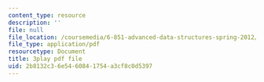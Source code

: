 ```yaml
---
content_type: resource
description: ''
file: null
file_location: /coursemedia/6-851-advanced-data-structures-spring-2012/2b8132c36e5460841754a3cf8c0d5397_Mf9Nn9PbGsE.pdf
file_type: application/pdf
resourcetype: Document
title: 3play pdf file
uid: 2b8132c3-6e54-6084-1754-a3cf8c0d5397
---
```


